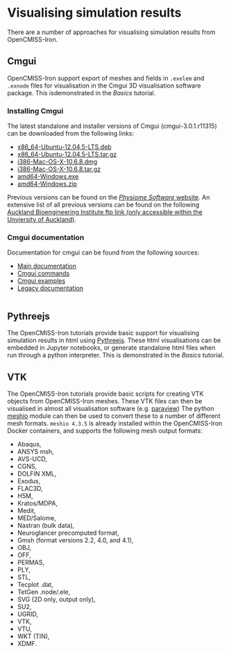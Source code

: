 # Visualising simulation results

There are a number of approaches for visualising simulation results from OpenCMISS-Iron.

## Cmgui
OpenCMISS-Iron support export of meshes and fields in `.exelem` and `.exnode` files for visualisation in the Cmgui 3D visualisation software package. This isdemonstrated in the *Basics* tutorial. 

### Installing Cmgui
The latest standalone and installer versions of Cmgui (cmgui-3.0.1.r11315) can be downloaded from the following links:
- [x86_64-Ubuntu-12.04.5-LTS.deb](https://github.com/OpenCMISS-Examples/OpenCMISS-Iron-tutorials/releases/download/cmgui/cmgui-3.0.1.r11315-x86_64-Ubuntu-12.04.5-LTS.deb)
- [x86_64-Ubuntu-12.04.5-LTS.tar.gz](https://github.com/OpenCMISS-Examples/OpenCMISS-Iron-tutorials/releases/download/cmgui/cmgui-3.0.1.r11315-x86_64-Ubuntu-12.04.5-LTS.tar.gz)
- [i386-Mac-OS-X-10.6.8.dmg](https://github.com/OpenCMISS-Examples/OpenCMISS-Iron-tutorials/releases/download/cmgui/cmgui-3.0.1.r11315-i386-Mac-OS-X-10.6.8.dmg)
- [i386-Mac-OS-X-10.6.8.tar.gz](https://github.com/OpenCMISS-Examples/OpenCMISS-Iron-tutorials/releases/download/cmgui/cmgui-3.0.1.r11315-i386-Mac-OS-X-10.6.8.tar.gz)
- [amd64-Windows.exe](https://github.com/OpenCMISS-Examples/OpenCMISS-Iron-tutorials/releases/download/cmgui/cmgui-3.0.1.r11315-amd64-Windows.exe)
- [amd64-Windows.zip](https://github.com/OpenCMISS-Examples/OpenCMISS-Iron-tutorials/releases/download/cmgui/cmgui-3.0.1.r11315-amd64-Windows.zip)

Previous versions can be found on the [*Physiome Software* website](http://physiomeproject.org/software/opencmiss/cmgui/download/developer). An extensive list of all previous versions can be found on the following [Auckland Bioengineering Institute ftp link (only accessible within the Unviersity of Auckland)](ftp://ftp.bioeng.auckland.ac.nz/cmiss/zinclibrary/latest/).

### Cmgui documentation
 
Documentation for cmgui can be found from the following sources:

- [Main documentation](https://abi-software-book.readthedocs.io/en/latest/Cmgui/)
- [Cmgui commands](http://cmiss.bioeng.auckland.ac.nz/development/help/cmgui/gfx/index.html) 
- [Cmgui examples](http://cmiss.bioeng.auckland.ac.nz/development/examples/a/index_thumbs.html)
- [Legacy documentation](https://www.cmiss.org/cmgui)

``` Note:: For OpenCMISS-Iron Docker installations, install cmgui on your host machine. The meshes exported from running python scripts/Jupyter notebooks in the OpenCMISS-Iron Docker containers will be accessible from the host machine for visualisation. See the *Docker installation Section* of the documentation for more information about how to access folders mounted within Docker container from the host machine.
```   

## Pythreejs
The OpenCMISS-Iron tutorials provide basic support for visualising simulation results in html using [Pythreejs](https://pythreejs.readthedocs.io/en/stable/). These html visualisations can be embedded in Jupyter notebooks, or generate standalone html files when run through a python interpreter. This is demonstrated in the *Basics* tutorial.

## VTK
The OpenCMISS-Iron tutorials provide basic scripts for creating VTK objects from OpenCMISS-Iron meshes. These VTK files can then be visualised in almost all visualisation software (e.g. [paraview](https://www.paraview.org/)) The python [meshio](https://github.com/nschloe/meshio) module can then be used to convert these to a number of different mesh formats. `meshio 4.3.5` is already installed within the OpenCMISS-Iron Docker containers, and supports the following mesh output formats:
- Abaqus,
- ANSYS msh,
- AVS-UCD,
- CGNS,
- DOLFIN XML,
- Exodus,
- FLAC3D,
- H5M,
- Kratos/MDPA,
- Medit,
- MED/Salome,
- Nastran (bulk data),
- Neuroglancer precomputed format,
- Gmsh (format versions 2.2, 4.0, and 4.1),
- OBJ,
- OFF,
- PERMAS,
- PLY,
- STL,
- Tecplot .dat,
- TetGen .node/.ele,
- SVG (2D only, output only),
- SU2,
- UGRID,
- VTK,
- VTU,
- WKT (TIN),
- XDMF.

``` Note:: Exporting higher order elements, e.g. cubic Hermite elements,  in these formats using the meshio python module is not supported. If you want to visualise higher order elements, please use Cmgui. 
```   

``` Note:: The meshio python module: 1) only supports specific element interpolations that can be described in VTK format, and 2) has to conform to the capabilities of these file formats. Therefore, it may not be possible to export your mesh in a paricular format. For more information, consult the [meshio source code](https://github.com/nschloe/meshio/tree/master/meshio). You can browse the soruce code for the format of interest to determine what element interporlations are supported. 
```   


